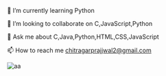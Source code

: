 🌱 I’m currently learning Python

👯 I’m looking to collaborate on C,JavaScript,Python

💬 Ask me about C,Java,Python,HTML,CSS,JavaScript

📫 How to reach me chitragarprajjwal2@gmail.com

![aa](https://images.app.goo.gl/6CGe5j5zMMxizDGx6) 
